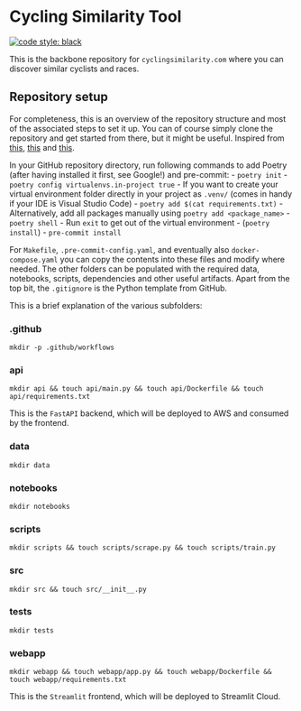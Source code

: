 # Cycling Similarity Tool

[![code style: black](https://img.shields.io/badge/code%20style-black-000000.svg)](https://github.com/psf/black)
<!-- [![codecov](https://codecov.io/github/sborms/cyclingsimilarity.com/badge.svg?branch=master&service=github)](https://github.com/sborms/cyclingsimilarity.com/actions) !-->

This is the backbone repository for `cyclingsimilarity.com` where you can discover similar cyclists and races.

## Repository setup

For completeness, this is an overview of the repository structure and most of the associated steps to set it up. You can of course simply clone the repository and get started from there, but it might be useful. Inspired from [this](https://github.com/datarootsio/ml-skeleton-py), [this](https://github.com/datarootsio/python-minimal-boilerplate) and [this](https://github.com/nogibjj/mlops-template).

In your GitHub repository directory, run following commands to add Poetry (after having installed it first, see Google!) and pre-commit:
    - `poetry init`
    - `poetry config virtualenvs.in-project true`
        - If you want to create your virtual environment folder directly in your project as `.venv/` (comes in handy if your IDE is Visual Studio Code)
    - `poetry add $(cat requirements.txt)`
        - Alternatively, add all packages manually using `poetry add <package_name>`
    - `poetry shell`
        - Run `exit` to get out of the virtual environment
    - (`poetry install`)
    - `pre-commit install`

For `Makefile`, `.pre-commit-config.yaml`, and eventually also `docker-compose.yaml` you can copy the contents into these files and modify where needed. The other folders can be populated with the required data, notebooks, scripts, dependencies and other useful artifacts. Apart from the top bit, the `.gitignore` is the Python template from GitHub.

This is a brief explanation of the various subfolders:

### .github

`mkdir -p .github/workflows`

### api

`mkdir api && touch api/main.py && touch api/Dockerfile && touch api/requirements.txt`

This is the `FastAPI` backend, which will be deployed to AWS and consumed by the frontend.

### data

`mkdir data`

### notebooks

`mkdir notebooks`

### scripts

`mkdir scripts && touch scripts/scrape.py && touch scripts/train.py`

### src

`mkdir src && touch src/__init__.py`

### tests

`mkdir tests`

### webapp

`mkdir webapp && touch webapp/app.py && touch webapp/Dockerfile && touch webapp/requirements.txt`

This is the `Streamlit` frontend, which will be deployed to Streamlit Cloud.